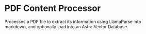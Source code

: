 # PDF Content Processor

Processes a PDF file to extract its information using LlamaParse into markdown, and optionally load into an Astra Vector Database.